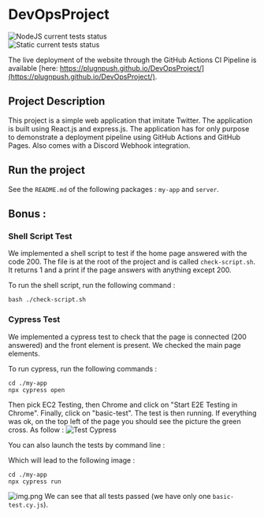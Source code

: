 # DevOpsProject

![NodeJS current tests status](https://github.com/plugnpush/devopsproject/actions/workflows/node.js.yml/badge.svg)  
![Static current tests status](https://github.com/plugnpush/devopsproject/actions/workflows/static.yml/badge.svg)

The live deployment of the website through the GitHub Actions CI Pipeline is available [here: https://plugnpush.github.io/DevOpsProject/](https://plugnpush.github.io/DevOpsProject/).

## Project Description

This project is a simple web application that imitate Twitter. The application is built using React.js and express.js. The application has for only purpose to demonstrate a deployment pipeline using GitHub Actions and GitHub Pages. Also comes with a Discord Webhook integration.

## Run the project 

See the `README.md` of the following packages : `my-app` and `server`.

## Bonus :

### Shell Script Test

We implemented a shell script to test if the home page answered with the code 200. The file is at the root of the project
and is called ``check-script.sh``. It returns 1 and a print if the page answers with anything except 200.

To run the shell script, run the following command :

```shell
bash ./check-script.sh
```

### Cypress Test

We implemented a cypress test to check that the page is connected (200 answered) and the front element is present. We 
checked the main page elements.

To run cypress, run the following commands :
```shell
cd ./my-app
npx cypress open
```

Then pick EC2 Testing, then Chrome and click on "Start E2E Testing in Chrome". Finally, click on "basic-test". The test
is then running. If everything was ok, on the top left of the page you should see the picture the green cross. As follow :
![Test Cypress](./CypressTest.png)

You can also launch the tests by command line :

Which will lead to the following image :

```shell
cd ./my-app
npx cypress run
```

![img.png](./Cypress-CmdLine.png)
We can see that all tests passed (we have only one `basic-test.cy.js`).
